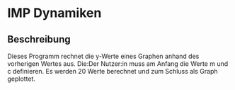 # IMP Dynamiken
## Beschreibung
Dieses Programm rechnet die y-Werte eines Graphen anhand des vorherigen Wertes aus. Die:Der Nutzer:in muss am Anfang die Werte m und c definieren. Es werden 20 Werte berechnet und zum Schluss als Graph geplottet.